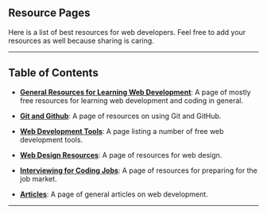 ## Resource Pages

Here is a list of best resources for web developers. Feel free to add your resources as well because sharing is caring.

---

## Table of Contents
* [**General Resources for Learning Web Development**](generalResources.md): A page of mostly free resources for learning web development and coding in general.

* [**Git and Github**](GitAndGitHub.md): A page of resources on using Git and GitHub.

* [**Web Development Tools**](TOOLS.md): A page listing a number of free web development tools.

* [**Web Design Resources**](webDesign.md): A page of resources for web design.

* [**Interviewing for Coding Jobs**](Interviewing.md): A page of resources for preparing for the job market.

* [**Articles**](ARTICLES.md): A page of general articles on web development.

---
